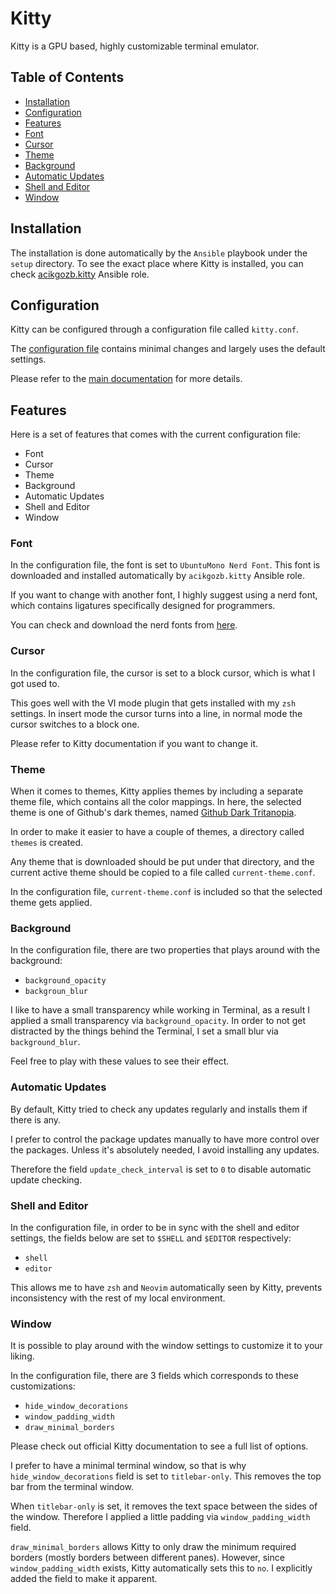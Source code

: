 # Kitty

Kitty is a GPU based, highly customizable terminal emulator.

## Table of Contents

<!--toc:start-->

- [Installation](#installation)
- [Configuration](#configuration)
- [Features](#features)
- [Font](#font)
- [Cursor](#cursor)
- [Theme](#theme)
- [Background](#background)
- [Automatic Updates](#automatic-updates)
- [Shell and Editor](#shell-and-editor)
- [Window](#window)
<!--toc:end-->

## <a id='installation'></a> Installation

The installation is done automatically by the `Ansible` playbook under the `setup` directory.
To see the exact place where Kitty is installed, you can check [acikgozb.kitty](https://github.com/acikgozb/dotfiles/tree/main/setup/roles/acikgozb.kitty) Ansible role.

## <a id='configuration'></a> Configuration

Kitty can be configured through a configuration file called `kitty.conf`.

The [configuration file](https://github.com/acikgozb/dotfiles/blob/main/kitty/kitty.conf) contains minimal changes and largely uses the default settings.

Please refer to the [main documentation](https://sw.kovidgoyal.net/kitty/conf/) for more details.

## <a id='features'></a> Features

Here is a set of features that comes with the current configuration file:

- Font
- Cursor
- Theme
- Background
- Automatic Updates
- Shell and Editor
- Window

### <a id='font'></a> Font

In the configuration file, the font is set to `UbuntuMono Nerd Font`. This font is downloaded and installed automatically by `acikgozb.kitty` Ansible role.

If you want to change with another font, I highly suggest using a nerd font, which contains ligatures specifically designed for programmers.

You can check and download the nerd fonts from [here](https://github.com/ryanoasis/nerd-fonts).

### <a id='cursor'></a> Cursor

In the configuration file, the cursor is set to a block cursor, which is what I got used to.

This goes well with the VI mode plugin that gets installed with my `zsh` settings. In insert mode the cursor turns into a line, in normal mode the cursor switches to a block one.

Please refer to Kitty documentation if you want to change it.

### <a id='theme'></a> Theme

When it comes to themes, Kitty applies themes by including a separate theme file, which contains all the color mappings.
In here, the selected theme is one of Github's dark themes, named [Github Dark Tritanopia](https://github.com/projekt0n/github-nvim-theme).

In order to make it easier to have a couple of themes, a directory called `themes` is created.

Any theme that is downloaded should be put under that directory, and the current active theme should be copied to a file called `current-theme.conf`.

In the configuration file, `current-theme.conf` is included so that the selected theme gets applied.

### <a id='background'></a> Background

In the configuration file, there are two properties that plays around with the background:

- `background_opacity`
- `backgroun_blur`

I like to have a small transparency while working in Terminal, as a result I applied a small transparency via `background_opacity`.
In order to not get distracted by the things behind the Terminal, I set a small blur via `background_blur`.

Feel free to play with these values to see their effect.

### <a id='automatic-updates'></a> Automatic Updates

By default, Kitty tried to check any updates regularly and installs them if there is any.

I prefer to control the package updates manually to have more control over the packages. Unless it's absolutely needed, I avoid installing any updates.

Therefore the field `update_check_interval` is set to `0` to disable automatic update checking.

### <a id='shell-and-editor'></a> Shell and Editor

In the configuration file, in order to be in sync with the shell and editor settings, the fields below are set to `$SHELL` and `$EDITOR` respectively:

- `shell`
- `editor`

This allows me to have `zsh` and `Neovim` automatically seen by Kitty, prevents inconsistency with the rest of my local environment.

### <a id='window'></a> Window

It is possible to play around with the window settings to customize it to your liking.

In the configuration file, there are 3 fields which corresponds to these customizations:

- `hide_window_decorations`
- `window_padding_width`
- `draw_minimal_borders`

Please check out official Kitty documentation to see a full list of options.

I prefer to have a minimal terminal window, so that is why `hide_window_decorations` field is set to `titlebar-only`. This removes the top bar from the terminal window.

When `titlebar-only` is set, it removes the text space between the sides of the window. Therefore I applied a little padding via `window_padding_width` field.

`draw_minimal_borders` allows Kitty to only draw the minimum required borders (mostly borders between different panes). However, since `window_padding_width` exists, Kitty automatically sets this to `no`. I explicitly added the field to make it apparent.
